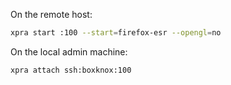 On the remote host:

```sh
xpra start :100 --start=firefox-esr --opengl=no
```

On the local admin machine:

```sh
xpra attach ssh:boxknox:100
```
